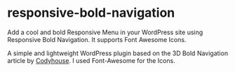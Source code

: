 # responsive-bold-navigation
  Add a cool and bold Responsive Menu in your WordPress site using Responsive Bold Navigation. It supports Font Awesome Icons.


A simple and lightweight WordPress plugin based on the 3D Bold Navigation article by <a href="https://codyhouse.co/demo/3d-bold-navigation/index.html">Codyhouse</a>. I used Font-Awesome for the Icons.
